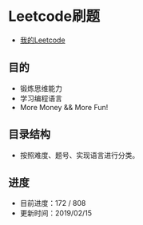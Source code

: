# Leetcode刷题
* <a href="https://leetcode-cn.com/hhe/">我的Leetcode</a>

## 目的
* 锻炼思维能力
* 学习编程语言
* More Money && More Fun!

## 目录结构
* 按照难度、题号、实现语言进行分类。

## 进度
* 目前进度：172 / 808
* 更新时间：2019/02/15


